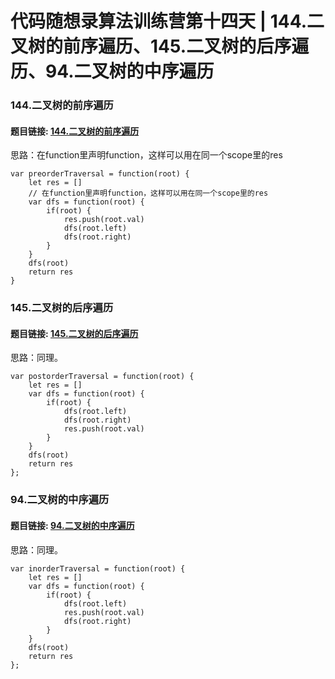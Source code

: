 # 代码随想录算法训练营第十四天 | 144.二叉树的前序遍历、145.二叉树的后序遍历、94.二叉树的中序遍历

###  144.二叉树的前序遍历
#### 题目链接: [144.二叉树的前序遍历](https://leetcode.com/problems/binary-tree-preorder-traversal/description/)
思路：在function里声明function，这样可以用在同一个scope里的res
```
var preorderTraversal = function(root) {
    let res = []
    // 在function里声明function，这样可以用在同一个scope里的res
    var dfs = function(root) {
        if(root) {
            res.push(root.val)
            dfs(root.left)
            dfs(root.right)
        }
    }
    dfs(root)
    return res
}

```




### 145.二叉树的后序遍历
#### 题目链接: [145.二叉树的后序遍历](https://leetcode.com/problems/binary-tree-postorder-traversal/description/)

思路：同理。

```
var postorderTraversal = function(root) {
    let res = []
    var dfs = function(root) {
        if(root) {
            dfs(root.left)
            dfs(root.right)
            res.push(root.val)
        }
    }
    dfs(root)
    return res
};

```

### 94.二叉树的中序遍历 
#### 题目链接: [94.二叉树的中序遍历](https://leetcode.com/problems/binary-tree-inorder-traversal/description/)
思路：同理。

```
var inorderTraversal = function(root) {
    let res = []
    var dfs = function(root) {
        if(root) {
            dfs(root.left)
            res.push(root.val)
            dfs(root.right)
        }
    }
    dfs(root)
    return res
};
```

